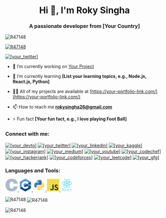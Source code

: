 <h1 align="center">Hi 👋, I'm Roky Singha</h1>
<h3 align="center">A passionate developer from [Your Country]</h3>

<p align="left"> <img src="https://komarev.com/ghpvc/?username=R47148&label=Profile%20views&color=0e75b6&style=flat" alt="R47148" /> </p>

<p align="left"> <a href="https://github.com/ryo-ma/github-profile-trophy"><img src="https://github-profile-trophy.vercel.app/?username=R47148" alt="R47148" /></a> </p>

<p align="left"> <a href="https://twitter.com/[your_twitter]" target="blank"><img src="https://img.shields.io/twitter/follow/[your_twitter]?logo=twitter&style=for-the-badge" alt="[your_twitter]" /></a> </p>

- 🔭 I’m currently working on [Your Project](https://your-project-link.com/)

- 🌱 I’m currently learning **[List your learning topics, e.g., Node.js, React.js, Python]**

- 👨‍💻 All of my projects are available at [https://your-portfolio-link.com/](https://your-portfolio-link.com/)



- 📫 How to reach me **rokysingha26@gmail.com**

- ⚡ Fun fact **[Your fun fact, e.g., I love playing Foot Ball]**

<h3 align="left">Connect with me:</h3>
<p align="left">
<a href="https://dev.to/[your_devto]" target="blank"><img align="center" src="https://raw.githubusercontent.com/rahuldkjain/github-profile-readme-generator/master/src/images/icons/Social/devto.svg" alt="[your_devto]" height="30" width="40" /></a>
<a href="https://twitter.com/[your_twitter]" target="blank"><img align="center" src="https://raw.githubusercontent.com/rahuldkjain/github-profile-readme-generator/master/src/images/icons/Social/twitter.svg" alt="[your_twitter]" height="30" width="40" /></a>
<a href="[https://www.linkedin.com/in/rokysingha/] target="blank"><img align="center" src="https://raw.githubusercontent.com/rahuldkjain/github-profile-readme-generator/master/src/images/icons/Social/linked-in-alt.svg" alt="[your_linkedin]" height="30" width="40" /></a>
<a href="https://kaggle.com/[your_kaggle]" target="blank"><img align="center" src="https://raw.githubusercontent.com/rahuldkjain/github-profile-readme-generator/master/src/images/icons/Social/kaggle.svg" alt="[your_kaggle]" height="30" width="40" /></a>
<a href="https://instagram.com/[your_instagram]" target="blank"><img align="center" src="https://raw.githubusercontent.com/rahuldkjain/github-profile-readme-generator/master/src/images/icons/Social/instagram.svg" alt="[your_instagram]" height="30" width="40" /></a>
<a href="https://medium.com/@[your_medium]" target="blank"><img align="center" src="https://raw.githubusercontent.com/rahuldkjain/github-profile-readme-generator/master/src/images/icons/Social/medium.svg" alt="[your_medium]" height="30" width="40" /></a>
<a href="https://www.youtube.com/c/[your_youtube]" target="blank"><img align="center" src="https://raw.githubusercontent.com/rahuldkjain/github-profile-readme-generator/master/src/images/icons/Social/youtube.svg" alt="[your_youtube]" height="30" width="40" /></a>
<a href="https://www.codechef.com/users/[your_codechef]" target="blank"><img align="center" src="https://cdn.jsdelivr.net/npm/simple-icons@3.1.0/icons/codechef.svg" alt="[your_codechef]" height="30" width="40" /></a>
<a href="https://www.hackerrank.com/[your_hackerrank]" target="blank"><img align="center" src="https://raw.githubusercontent.com/rahuldkjain/github-profile-readme-generator/master/src/images/icons/Social/hackerrank.svg" alt="[your_hackerrank]" height="30" width="40" /></a>
<a href="https://codeforces.com/profile/[your_codeforces]" target="blank"><img align="center" src="https://raw.githubusercontent.com/rahuldkjain/github-profile-readme-generator/master/src/images/icons/Social/codeforces.svg" alt="[your_codeforces]" height="30" width="40" /></a>
<a href="https://www.leetcode.com/[your_leetcode]" target="blank"><img align="center" src="https://raw.githubusercontent.com/rahuldkjain/github-profile-readme-generator/master/src/images/icons/Social/leet-code.svg" alt="[your_leetcode]" height="30" width="40" /></a>
<a href="https://auth.geeksforgeeks.org/user/[your_gfg]" target="blank"><img align="center" src="https://raw.githubusercontent.com/rahuldkjain/github-profile-readme-generator/master/src/images/icons/Social/geeks-for-geeks.svg" alt="[your_gfg]" height="30" width="40" /></a>
</p>

<h3 align="left">Languages and Tools:</h3>
<p align="left">
  <a href="https://www.cprogramming.com/" target="_blank" rel="noreferrer">
    <img src="https://raw.githubusercontent.com/devicons/devicon/master/icons/c/c-original.svg" alt="c" width="40" height="40"/>
  </a>
  <a href="https://www.w3schools.com/cpp/" target="_blank" rel="noreferrer">
    <img src="https://raw.githubusercontent.com/devicons/devicon/master/icons/cplusplus/cplusplus-original.svg" alt="cplusplus" width="40" height="40"/>
  </a>
  <a href="https://www.python.org" target="_blank" rel="noreferrer">
    <img src="https://raw.githubusercontent.com/devicons/devicon/master/icons/python/python-original.svg" alt="python" width="40" height="40"/>
  </a>
  <a href="https://developer.mozilla.org/en-US/docs/Web/JavaScript" target="_blank" rel="noreferrer">
    <img src="https://raw.githubusercontent.com/devicons/devicon/master/icons/javascript/javascript-original.svg" alt="javascript" width="40" height="40"/>
  </a>
  <a href="https://reactjs.org/" target="_blank" rel="noreferrer">
    <img src="https://raw.githubusercontent.com/devicons/devicon/master/icons/react/react-original-wordmark.svg" alt="react" width="40" height="40"/>
  </a>
  <!-- Add more icons for your stack as needed -->
</p>

<p><img align="left" src="https://github-readme-stats.vercel.app/api/top-langs?username=R47148&show_icons=true&locale=en&layout=compact" alt="R47148" /></p>

<p>&nbsp;<img align="center" src="https://github-readme-stats.vercel.app/api?username=R47148&show_icons=true&locale=en" alt="R47148" /></p>

<p><img align="center" src="https://github-readme-streak-stats.herokuapp.com/?user=R47148&" alt="R47148" /></p>
